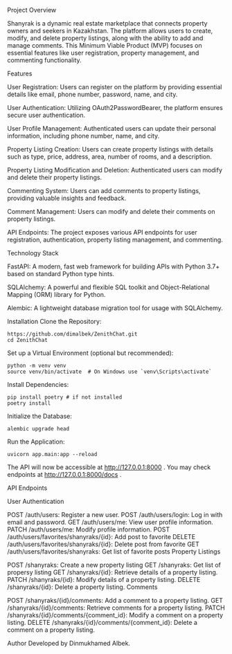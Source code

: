 Project Overview

Shanyrak is a dynamic real estate marketplace that connects property owners and seekers in Kazakhstan. The platform allows users to create, modify, and delete property listings, along with the ability to add and manage comments. This Minimum Viable Product (MVP) focuses on essential features like user registration, property management, and commenting functionality.

Features

User Registration: Users can register on the platform by providing essential details like email, phone number, password, name, and city.

User Authentication: Utilizing OAuth2PasswordBearer, the platform ensures secure user authentication.

User Profile Management: Authenticated users can update their personal information, including phone number, name, and city.

Property Listing Creation: Users can create property listings with details such as type, price, address, area, number of rooms, and a description.

Property Listing Modification and Deletion: Authenticated users can modify and delete their property listings.

Commenting System: Users can add comments to property listings, providing valuable insights and feedback.

Comment Management: Users can modify and delete their comments on property listings.

API Endpoints: The project exposes various API endpoints for user registration, authentication, property listing management, and commenting.

Technology Stack

FastAPI: A modern, fast web framework for building APIs with Python 3.7+ based on standard Python type hints.

SQLAlchemy: A powerful and flexible SQL toolkit and Object-Relational Mapping (ORM) library for Python.

Alembic: A lightweight database migration tool for usage with SQLAlchemy.

Installation
Clone the Repository:
```
https://github.com/dimalbek/ZenithChat.git
cd ZenithChat
```

Set up a Virtual Environment (optional but recommended):
```
python -m venv venv
source venv/bin/activate  # On Windows use `venv\Scripts\activate`
```

Install Dependencies:
```
pip install poetry # if not installed
poetry install
```

Initialize the Database:
```
alembic upgrade head
```

Run the Application:
```
uvicorn app.main:app --reload
```
The API will now be accessible at http://127.0.0.1:8000 .
You may check endpoints at http://127.0.0.1:8000/docs .


API Endpoints

User Authentication

POST /auth/users: Register a new user.
POST /auth/users/login: Log in with email and password.
GET /auth/users/me: View user profile information.
PATCH /auth/users/me: Modify profile information.
POST /auth/users/favorites/shanyraks/{id}: Add post to favorite
DELETE /auth/users/favorites/shanyraks/{id}: Delete post from favorite
GET /auth/users/favorites/shanyraks: Get list of favorite posts
Property Listings

POST /shanyraks: Create a new property listing
GET /shanyraks: Get list of propersy listing
GET /shanyraks/{id}: Retrieve details of a property listing.
PATCH /shanyraks/{id}: Modify details of a property listing.
DELETE /shanyraks/{id}: Delete a property listing.
Comments

POST /shanyraks/{id}/comments: Add a comment to a property listing.
GET /shanyraks/{id}/comments: Retrieve comments for a property listing.
PATCH /shanyraks/{id}/comments/{comment_id}: Modify a comment on a property listing.
DELETE /shanyraks/{id}/comments/{comment_id}: Delete a comment on a property listing.

Author
Developed by Dinmukhamed Albek.
